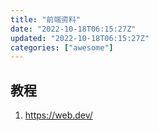 ```yaml
---
title: "前端资料"
date: "2022-10-18T06:15:27Z"
updated: "2022-10-18T06:15:27Z"
categories: ["awesome"]
---
```

## 教程

1. https://web.dev/